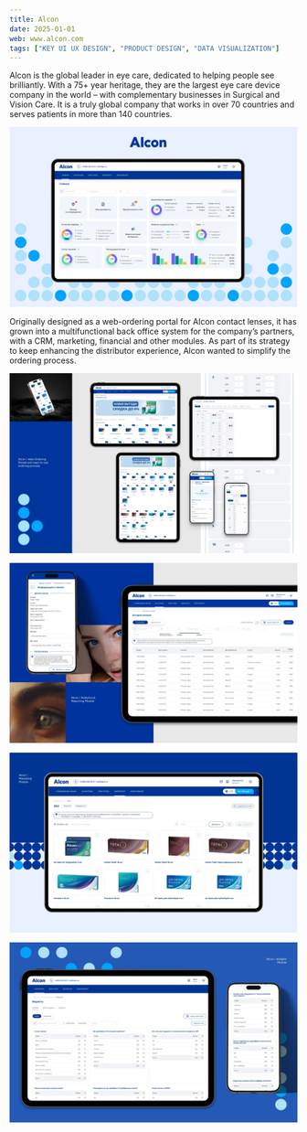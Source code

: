 ```yaml
---
title: Alcon
date: 2025-01-01
web: www.alcon.com
tags: ["KEY UI UX DESIGN", "PRODUCT DESIGN", "DATA VISUALIZATION"]
---
```


Alcon is the global leader in eye care, dedicated to helping people see brilliantly. With a 75+ year heritage, they are the largest eye care device company in the world – with complementary businesses in Surgical and Vision Care. It is a truly global company that works in over 70 countries and serves patients in more than 140 countries.

![alcon-case-1@2x](./alcon-case-1@2x.webp)

Originally designed as a web-ordering portal for Alcon contact lenses, it has grown into a multifunctional back office system for the company’s partners, with a CRM, marketing, financial and other modules. As part of its strategy to keep enhancing the distributor experience, Alcon wanted to simplify the ordering process.

![alcon-case-2@2x](./alcon-case-2@2x.webp)

![alcon-case-3@2x](./alcon-case-3@2x.webp)

![alcon-case-4@2x](./alcon-case-4@2x.webp)

![alcon-case-5@2x](./alcon-case-5@2x.webp)
